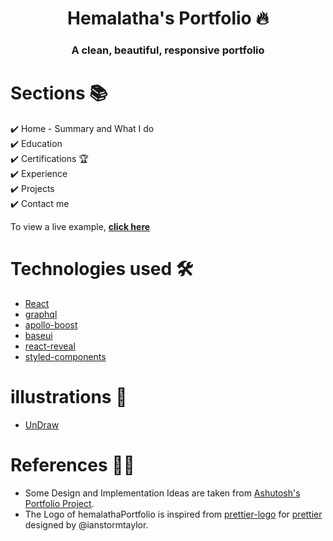 <h1 align="center"> Hemalatha's Portfolio 🔥 </h1> 
<h3 align="center"> A clean, beautiful, responsive portfolio </h3>

# Sections 📚

✔️ Home - Summary and What I do\
✔️ Education\
✔️ Certifications 🏆\
✔️ Experience\
✔️ Projects\
✔️ Contact me

To view a live example, **[click here](https://hemalathadhakshinamoorthy.github.io/)**

# Technologies used 🛠️

- [React](https://reactjs.org/)
- [graphql](https://graphql.org/)
- [apollo-boost](https://www.apollographql.com/docs/react/get-started/)
- [baseui](https://github.com/uber/baseweb)
- [react-reveal](https://www.react-reveal.com/)
- [styled-components](https://styled-components.com/)

# illustrations 🍥

- [UnDraw](https://undraw.co/illustrations)

# References 👏🏻

- Some Design and Implementation Ideas are taken from [Ashutosh's Portfolio Project](https://github.com/ashutosh1919/masterPortfolio).
- The Logo of hemalathaPortfolio is inspired from [prettier-logo](https://github.com/prettier/prettier-logo) for [prettier](https://github.com/prettier/prettier) designed by @ianstormtaylor.
